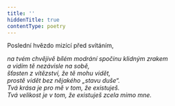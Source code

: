 ```yaml
---
title: ''
hiddenTitle: true
contentType: poetry
---
```


<section>

Poslední hvězdo mizící před svítáním,

_na tvém chvějivě bílém modrání spočinu klidným zrakem  
a vidím tě nezávisle na sobě,  
šťasten z vítězství, že tě mohu vidět,  
prostě vidět bez nějakého „stavu duše“.  
Tvá krása je pro mě v tom, že existuješ.  
Tvá velikost je v tom, že existuješ zcela mimo mne._

</section>

